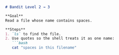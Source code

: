 ```markdown
# Bandit Level 2 → 3

**Goal**  
Read a file whose name contains spaces.

**Steps**  
1. `ls` to find the file.  
2. Use quotes so the shell treats it as one name:  
   ```bash
   cat "spaces in this filename"
